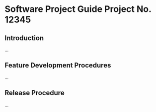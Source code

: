 # Software Project Guide Project No. 12345
## Introduction
...
## Feature Development Procedures
...
## Release Procedure
...
